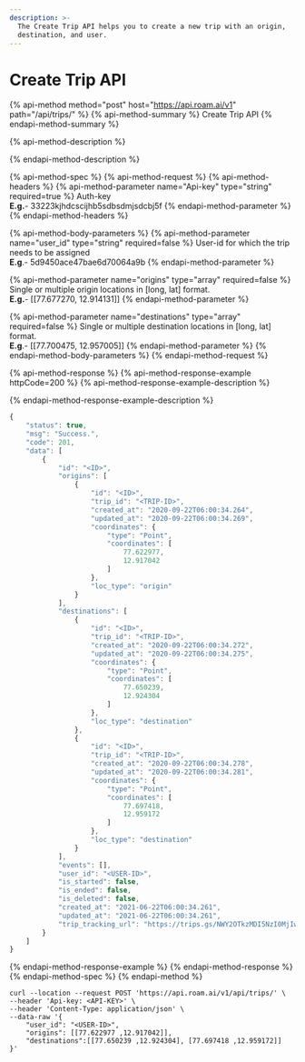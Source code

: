 ```yaml
---
description: >-
  The Create Trip API helps you to create a new trip with an origin,
  destination, and user.
---
```


# Create Trip API

{% api-method method="post" host="https://api.roam.ai/v1" path="/api/trips/" %}
{% api-method-summary %}
Create Trip API
{% endapi-method-summary %}

{% api-method-description %}

{% endapi-method-description %}

{% api-method-spec %}
{% api-method-request %}
{% api-method-headers %}
{% api-method-parameter name="Api-key" type="string" required=true %}
Auth-key  
**E.g.**- 33223kjhdcscijhb5sdbsdmjsdcbj5f
{% endapi-method-parameter %}
{% endapi-method-headers %}

{% api-method-body-parameters %}
{% api-method-parameter name="user\_id" type="string" required=false %}
User-id for which the trip needs to be assigned  
**E.g**.- 5d9450ace47bae6d70064a9b
{% endapi-method-parameter %}

{% api-method-parameter name="origins" type="array" required=false %}
Single or multiple origin locations in \[long, lat\] format.  
**E.g.**- \[\[77.677270, 12.914131\]\]
{% endapi-method-parameter %}

{% api-method-parameter name="destinations" type="array" required=false %}
Single or multiple destination locations in \[long, lat\] format.  
**E.g**.- \[\[77.700475, 12.957005\]\]
{% endapi-method-parameter %}
{% endapi-method-body-parameters %}
{% endapi-method-request %}

{% api-method-response %}
{% api-method-response-example httpCode=200 %}
{% api-method-response-example-description %}

{% endapi-method-response-example-description %}

```javascript
{
    "status": true,
    "msg": "Success.",
    "code": 201,
    "data": [
        {
            "id": "<ID>",
            "origins": [
                {
                    "id": "<ID>",
                    "trip_id": "<TRIP-ID>",
                    "created_at": "2020-09-22T06:00:34.264",
                    "updated_at": "2020-09-22T06:00:34.269",
                    "coordinates": {
                        "type": "Point",
                        "coordinates": [
                            77.622977,
                            12.917042
                        ]
                    },
                    "loc_type": "origin"
                }
            ],
            "destinations": [
                {
                    "id": "<ID>",
                    "trip_id": "<TRIP-ID>",
                    "created_at": "2020-09-22T06:00:34.272",
                    "updated_at": "2020-09-22T06:00:34.275",
                    "coordinates": {
                        "type": "Point",
                        "coordinates": [
                            77.650239,
                            12.924304
                        ]
                    },
                    "loc_type": "destination"
                },
                {
                    "id": "<ID>",
                    "trip_id": "<TRIP-ID>",
                    "created_at": "2020-09-22T06:00:34.278",
                    "updated_at": "2020-09-22T06:00:34.281",
                    "coordinates": {
                        "type": "Point",
                        "coordinates": [
                            77.697418,
                            12.959172
                        ]
                    },
                    "loc_type": "destination"
                }
            ],
            "events": [],
            "user_id": "<USER-ID>",
            "is_started": false,
            "is_ended": false,
            "is_deleted": false,
            "created_at": "2021-06-22T06:00:34.261",
            "updated_at": "2021-06-22T06:00:34.261",
            "trip_tracking_url": "https://trips.gs/NWY2OTkzMDI5NzI0MjIwNThmY2ZjYTFlfHNmZHNnZHNh"
        }
    ]
}
```
{% endapi-method-response-example %}
{% endapi-method-response %}
{% endapi-method-spec %}
{% endapi-method %}

```text
curl --location --request POST 'https://api.roam.ai/v1/api/trips/' \
--header 'Api-key: <API-KEY>' \
--header 'Content-Type: application/json' \
--data-raw '{
    "user_id": "<USER-ID>",
    "origins": [[77.622977 ,12.917042]],
    "destinations":[[77.650239 ,12.924304], [77.697418 ,12.959172]]
}'
```

